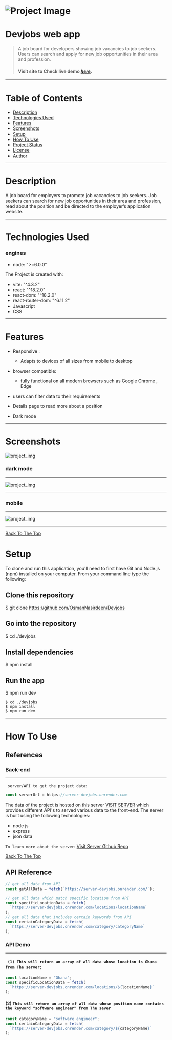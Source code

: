 # ![Project Image](./demo_img/project_tablet.png)

# Devjobs web app

> A job board for developers showing job vacancies to job seekers. Users can search and apply for new job opportunities in their area and profession.
>
> #### Visit site to Check live demo [_here_](https://dev-jobs-job-search-website.vercel.app/).

---

# Table of Contents

- [Description](#description)
- [Technologies Used](#technologies-used)
- [Features](#features)
- [Screenshots](#screenshots)
- [Setup](#setup)
- [How To Use](#how-to-use)
- [Project Status](#project-status)
- [License](#license)
- [Author](#author)

---

# Description

A job board for employers to promote job vacancies to job seekers. Job seekers can search for new job opportunities in their area and profession, read about the position and be directed to the employer’s application website.

---

# Technologies Used

### engines

- node: ">=6.0.0"

The Project is created with:

- vite: "^4.3.2"
- react: "^18.2.0"
- react-dom: "^18.2.0"
- react-router-dom: "^6.11.2"
- Javascript
- CSS

---

# Features

- Responsive :

  - Adapts to devices of all sizes from mobile to desktop

- browser compatible:

  - fully functional on all modern browsers such as Google Chrome , Edge

- users can filter data to their requirements

- Details page to read more about a position

- Dark mode

---

# Screenshots

![project_img](./demo_img/project_detailspage.png)

### dark mode

---

![project_img](./demo_img/dark-mode_2.png)

---

### mobile

---

![project_img](./demo_img/project_mobile.png)

---

[Back To The Top](#devjobs-web-app)

# Setup

To clone and run this application, you'll need to first have Git and Node.js (npm) installed on your computer. From your command line type the following:

## Clone this repository

$ git clone https://github.com/OsmanNasirdeen/Devjobs

## Go into the repository

$ cd ./devjobs

## Install dependencies

$ npm install

## Run the app

$ npm run dev

```
$ cd ./devjobs
$ npm install
$ npm run dev
```

---

# How To Use

## References

### Back-end

---

` server/API to get the project data`:

```javascript
const serverUrl = https://server-devjobs.onrender.com
```

The data of the project is hosted on this server [VISIT SERVER](https://server-devjobs.onrender.com) which provides different API's to served various data to the front-end.
The server is built using the following technologies:

- node js
- express
- json data

`To learn more about the server`:
[Visit Server Github Repo](https://github.com/OsmanNasirdeen/devjobs-server)

[Back To The Top](#devjobs-web-app)

## API Reference

```javascript
// get all data from API
const getAllData = fetch(`https://server-devjobs.onrender.com/`);

// get all data which match specific location from API
const specificLocationData = fetch(
  `https://server-devjobs.onrender.com/locations/locationName`
);
// get all data that includes certain keywords from API
const certainCategoryData = fetch(
  `https://server-devjobs.onrender.com/category/categoryName`
);
```

### API Demo

---

#### ` (1) This will return an array of all data whose location is Ghana from The server`;

```javascript
const locationName = "Ghana";
const specificLocationData = fetch(
  `https://server-devjobs.onrender.com/locations/${locationName}`
);
```

#### (2) `This will return an array of all data whose position name contains the keyword "software engineer" from The sever`

```javascript
const categoryName = "software engineer";
const certainCategoryData = fetch(
  `https://server-devjobs.onrender.com/category/${categoryName}`
);
```
